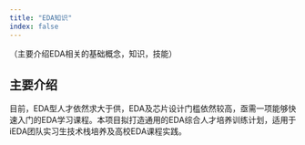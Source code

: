 ```yaml
---
title: "EDA知识"
index: false
---
```


（主要介绍EDA相关的基础概念，知识，技能）

## **主要介绍**

目前，EDA型人才依然求大于供，EDA及芯片设计门槛依然较高，亟需一项能够快速入门的EDA学习课程。本项目拟打造通用的EDA综合人才培养训练计划，适用于iEDA团队实习生技术栈培养及高校EDA课程实践。
